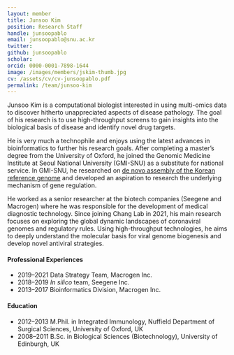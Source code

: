 ```yaml
---
layout: member
title: Junsoo Kim
position: Research Staff
handle: junsoopablo
email: junsoopablo@snu.ac.kr
twitter: 
github: junsoopablo
scholar: 
orcid: 0000-0001-7898-1644
image: /images/members/jskim-thumb.jpg
cv: /assets/cv/cv-junsoopablo.pdf
permalink: /team/junsoo-kim
---
```


Junsoo Kim is a computational biologist interested in using multi-omics data to discover hitherto unappreciated aspects of disease pathology. The goal of his research is to use high-throughput screens to gain insights into the biological basis of disease and identify novel drug targets.

He is very much a technophile and enjoys using the latest advances in bioinformatics to further his research goals. After completing a master’s degree from the University of Oxford, he joined the Genomic Medicine Institute at Seoul National University (GMI-SNU) as a substitute for national service. In GMI-SNU, he researched on [de novo assembly of the Korean reference genome](https://www.nature.com/articles/nature20098) and developed an aspiration to research the underlying mechanism of gene regulation.

He worked as a senior researcher at the biotech companies (Seegene and Macrogen) where he was responsible for the development of medical diagnostic technology. Since joining Chang Lab in 2021, his main research focuses on exploring the global dynamic landscapes of coronaviral genomes and regulatory rules. Using high-throughput technologies, he aims to deeply understand the molecular basis for viral genome biogenesis and develop novel antiviral strategies.

#### Professional Experiences

<ul class="chronological">
  <li><span>2019–2021</span> Data Strategy Team, Macrogen Inc.</li>
  <li><span>2018–2019</span> <i>In silico</i> team, Seegene Inc.</li>
  <li><span>2013–2017</span> Bioinformatics Division, Macrogen Inc.</li>
</ul>

#### Education

<ul class="chronological">
  <li><span>2012–2013</span> M.Phil. in Integrated Immunology, Nuffield Department of Surgical Sciences, University of Oxford, UK</li>
  <li><span>2008–2011</span> B.Sc. in Biological Sciences (Biotechnology), University of Edinburgh, UK</li>
</ul>
